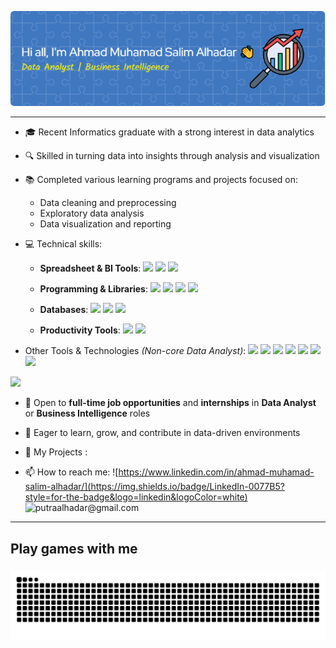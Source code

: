 ![Ahmad MSA](img/github-header-image.png)

<!--
**AhmadMSA13/AhmadMSA13** is a ✨ _special_ ✨ repository because its `README.md` (this file) appears on your GitHub profile.

Here are some ideas to get you started:

- 🔭 I’m currently working on ...
- 🌱 I’m currently learning ...
- 👯 I’m looking to collaborate on ...
- 🤔 I’m looking for help with ...
- 💬 Ask me about ...
- 📫 How to reach me: ...
- 😄 Pronouns: ...
- ⚡ Fun fact: ...
-->
---

* 🎓 Recent Informatics graduate with a strong interest in data analytics
* 🔍 Skilled in turning data into insights through analysis and visualization
* 📚 Completed various learning programs and projects focused on:

  * Data cleaning and preprocessing
  * Exploratory data analysis
  * Data visualization and reporting
* 💻 Technical skills:

  * **Spreadsheet & BI Tools**:
  <img src="https://img.shields.io/badge/Microsoft_Excel-217346?style=for-the-badge&logo=microsoft-excel&logoColor=white" /> <img src="https://img.shields.io/badge/PowerBI-F2C811?style=for-the-badge&logo=Power%20BI&logoColor=white" /> <img src="https://img.shields.io/badge/Tableau-E97627?style=for-the-badge&logo=Tableau&logoColor=white" />

  * **Programming & Libraries**:
  <img src="https://img.shields.io/badge/Python-FFD43B?style=for-the-badge&logo=python&logoColor=blue" /> <img src="https://img.shields.io/badge/Numpy-777BB4?style=for-the-badge&logo=numpy&logoColor=white" /> <img src="https://img.shields.io/badge/Pandas-2C2D72?style=for-the-badge&logo=pandas&logoColor=white" /> <img src="https://img.shields.io/badge/Matplotlib-%23ffffff.svg?style=for-the-badge&logo=Matplotlib&logoColor=black" />

  * **Databases**:
  <img src="https://img.shields.io/badge/PostgreSQL-316192?style=for-the-badge&logo=postgresql&logoColor=white" /> <img src="https://img.shields.io/badge/MySQL-005C84?style=for-the-badge&logo=mysql&logoColor=white" /> <img src="https://img.shields.io/badge/phpmyadmin-6C78AF?style=for-the-badge&logo=phpmyadmin&logoColor=white" />

  * **Productivity Tools**:
  <img src="https://img.shields.io/badge/Microsoft_Word-2B579A?style=for-the-badge&logo=microsoft-word&logoColor=white" /> <img src="https://img.shields.io/badge/Microsoft_PowerPoint-B7472A?style=for-the-badge&logo=microsoft-powerpoint&logoColor=white" />

* Other Tools & Technologies *(Non-core Data Analyst)*:
<img src="https://img.shields.io/badge/Jupyter-F37626.svg?&style=for-the-badge&logo=Jupyter&logoColor=white" /> <img src="https://img.shields.io/badge/TensorFlow-FF6F00?style=for-the-badge&logo=tensorflow&logoColor=white" /> <img src="https://img.shields.io/badge/OpenCV-27338e?style=for-the-badge&logo=OpenCV&logoColor=white" />
<img src="https://img.shields.io/badge/HTML5-E34F26?style=for-the-badge&logo=html5&logoColor=white" /> <img src="https://img.shields.io/badge/CSS3-1572B6?style=for-the-badge&logo=css3&logoColor=white" /> <img src="https://img.shields.io/badge/JavaScript-323330?style=for-the-badge&logo=javascript&logoColor=F7DF1E" /> <img src="https://img.shields.io/badge/PHP-777BB4?style=for-the-badge&logo=php&logoColor=white" />
<img src="https://img.shields.io/badge/Xampp-F37623?style=for-the-badge&logo=xampp&logoColor=white" />

* 🚀 Open to **full-time job opportunities** and **internships** in **Data Analyst** or **Business Intelligence** roles

* 🌱 Eager to learn, grow, and contribute in data-driven environments

* 🧾 My Projects :

* 📫 How to reach me:
![https://www.linkedin.com/in/ahmad-muhamad-salim-alhadar/](https://img.shields.io/badge/LinkedIn-0077B5?style=for-the-badge&logo=linkedin&logoColor=white) ![putraalhadar@gmail.com](https://img.shields.io/badge/Gmail-D14836?style=for-the-badge&logo=gmail&logoColor=white)

---

<h2 align="left">Play games with me</h2>

###

<img src="https://raw.githubusercontent.com/AhmadMSA13/AhmadMSA13/output/snake.svg" alt="Snake animation" />

###
